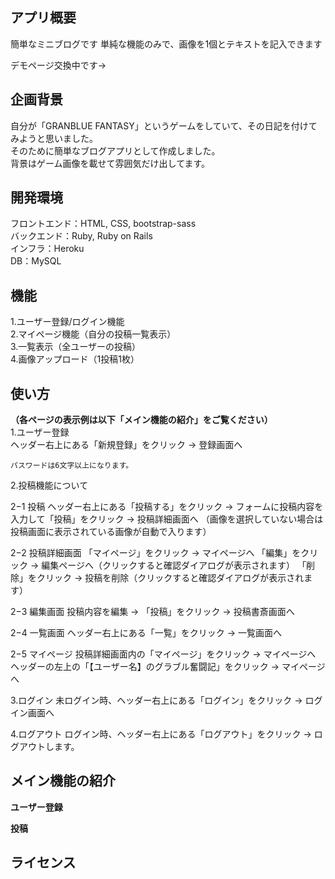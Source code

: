 ## アプリ概要
簡単なミニブログです
単純な機能のみで、画像を1個とテキストを記入できます

デモページ交換中です→

## 企画背景
自分が「GRANBLUE FANTASY」というゲームをしていて、その日記を付けてみようと思いました。  
そのために簡単なブログアプリとして作成しました。  
背景はゲーム画像を載せて雰囲気だけ出してます。

## 開発環境
フロントエンド：HTML, CSS, bootstrap-sass  
バックエンド：Ruby, Ruby on Rails  
インフラ：Heroku  
DB：MySQL  

## 機能
1.ユーザー登録/ログイン機能  
2.マイページ機能（自分の投稿一覧表示）  
3.一覧表示（全ユーザーの投稿）  
4.画像アップロード（1投稿1枚）  

## 使い方
**（各ページの表示例は以下「メイン機能の紹介」をご覧ください）**  
1.ユーザー登録  
  ヘッダー右上にある「新規登録」をクリック → 登録画面へ

    パスワードは6文字以上になります。

2.投稿機能について

  2−1 投稿
        ヘッダー右上にある「投稿する」をクリック → フォームに投稿内容を入力して「投稿」をクリック → 投稿詳細画面へ
        （画像を選択していない場合は投稿画面に表示されている画像が自動で入ります）

  2−2 投稿詳細画面
        「マイページ」をクリック → マイページへ
        「編集」をクリック → 編集ページへ（クリックすると確認ダイアログが表示されます）
        「削除」をクリック → 投稿を削除（クリックすると確認ダイアログが表示されます）

  2−3 編集画面
        投稿内容を編集 → 「投稿」をクリック → 投稿書斎画面へ

  2−4 一覧画面
        ヘッダー右上にある「一覧」をクリック → 一覧画面へ

  2−5 マイページ
        投稿詳細画面内の「マイページ」をクリック → マイページへ
        ヘッダーの左上の「【ユーザー名】のグラブル奮闘記」をクリック → マイページへ

3.ログイン
        未ログイン時、ヘッダー右上にある「ログイン」をクリック → ログイン画面へ

4.ログアウト
        ログイン時、ヘッダー右上にある「ログアウト」をクリック → ログアウトします。

## メイン機能の紹介
**ユーザー登録**

**投稿**


## ライセンス



<!-- # README

This README would normally document whatever steps are necessary to get the
application up and running.

Things you may want to cover:

* Ruby version

* System dependencies

* Configuration

* Database creation

* Database initialization

* How to run the test suite

* Services (job queues, cache servers, search engines, etc.)

* Deployment instructions

* ... -->
